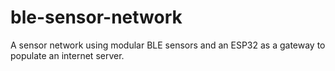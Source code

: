 # ble-sensor-network
A sensor network using modular BLE sensors and an ESP32 as a gateway to populate an internet server.
